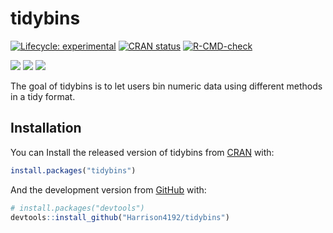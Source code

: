 
<!-- README.md is generated from README.Rmd. Please edit that file -->

# tidybins

<!-- badges: start -->

[![Lifecycle:
experimental](https://img.shields.io/badge/lifecycle-experimental-orange.svg)](https://lifecycle.r-lib.org/articles/stages.html)
[![CRAN
status](https://www.r-pkg.org/badges/version/tidybins)](https://CRAN.R-project.org/package=tidybins)
[![R-CMD-check](https://github.com/Harrison4192/tidybins/workflows/R-CMD-check/badge.svg)](https://github.com/Harrison4192/tidybins/actions)

[![](http://cranlogs.r-pkg.org/badges/grand-total/tidybins?color=blue)](https://cran.r-project.org/package=tidybins)
[![](https://img.shields.io/github/languages/code-size/Harrison4192/tidybins.svg)](https://github.com/Harrison4192/tidybins)
[![](https://img.shields.io/github/last-commit/Harrison4192/tidybins.svg)](https://github.com/Harrison4192/tidybins/commits/master)
<!-- badges: end -->

The goal of tidybins is to let users bin numeric data using different
methods in a tidy format.

## Installation

You can Install the released version of tidybins from
[CRAN](https://CRAN.R-project.org) with:

``` r
install.packages("tidybins")
```

And the development version from [GitHub](https://github.com/) with:

``` r
# install.packages("devtools")
devtools::install_github("Harrison4192/tidybins")
```
